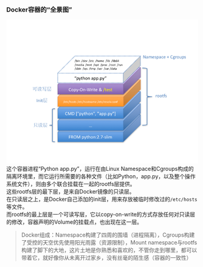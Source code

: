 ### Docker容器的“全景图”
![](https://github.com/Feng-Xu/TechNotes/blob/master/my_image/Docker%E5%85%A8%E6%99%AF%E5%9B%BE.png)  
这个容器进程“Python app.py”，运行在由Linux Namespace和Cgroups构成的隔离环境里，而它运行所需要的各种文件（比如Python，app.py，以及整个操作系统文件），则由多个联合挂载在一起的rootfs层提供。  
这些rootfs层的最下层，是来自Docker镜像的只读层。  
在只读层之上，是Docker自己添加的init层，用来存放被临时修改过的`/etc/hosts`等文件。  
而rootfs的最上层是一个可读写层，它以copy-on-write的方式存放任何对只读层的修改，容器声明的Volume的挂载点，也出现在这一层。
> Docker组成：Namespace构建了四周的围墙（进程隔离），Cgroups构建了受控的天空优先使用阳光雨露（资源限制），Mount namespace与rootfs构建了脚下的大地，这片土地是你熟悉和喜欢的，不管你走到哪里，都可以带着它，就好像你从未离开过家乡，没有丝毫的陌生感（容器的一致性）  
